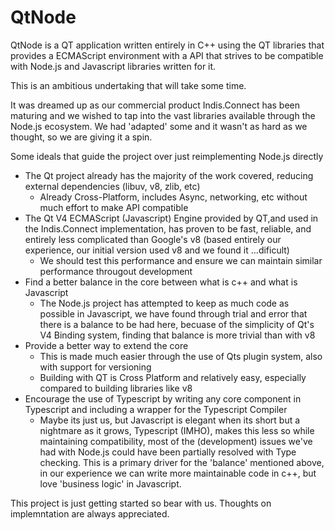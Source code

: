 # QtNode

QtNode is a QT application written entirely in C++ using the QT libraries that provides a ECMAScript environment with a API that strives to be compatible with Node.js and Javascript libraries written for it.

This is an ambitious undertaking that will take some time.

It was dreamed up as our commercial product Indis.Connect has been maturing and we wished to tap into the vast libraries available through the Node.js ecosystem. We had 'adapted' some and it wasn't as hard as we thought, so we are giving it a spin.

Some ideals that guide the project over just reimplementing Node.js directly
- The Qt project already has the majority of the work covered, reducing external dependencies (libuv, v8, zlib, etc)
  - Already Cross-Platform, includes Async, networking, etc without much effort to make API compatible 
- The Qt V4 ECMAScript (Javascript) Engine provided by QT,and used in the Indis.Connect implementation, has proven to be fast, reliable, and entirely less complicated than Google's v8 (based entirely our experience, our initial version used v8 and we found it ...dificult)
  - We should test this performance and ensure we can maintain similar performance througout development
- Find a better balance in the core between what is c++ and what is Javascript
  - The Node.js project has attempted to keep as much code as possible in Javascript, we have found through trial and error that there is a balance to be had here, becuase of the simplicity of Qt's V4 Binding system, finding that balance is more trivial than with v8
- Provide a better way to extend the core
  - This is made much easier through the use of Qts plugin system, also with support for versioning
  - Building with QT is Cross Platform and relatively easy, especially compared to building libraries like v8
- Encourage the use of Typescript by writing any core component in Typescript and including a wrapper for the Typescript Compiler
  - Maybe its just us, but Javascript is elegant when its short but a nightmare as it grows, Typescript (IMHO), makes this less so while maintaining compatibility, most of the (development) issues we've had with Node.js could have been partially resolved with Type checking. This is a primary driver for the 'balance' mentioned above, in our experience we can write more maintainable code in c++, but love 'business logic' in Javascript.

This project is just getting started so bear with us. Thoughts on implemntation are always appreciated.
